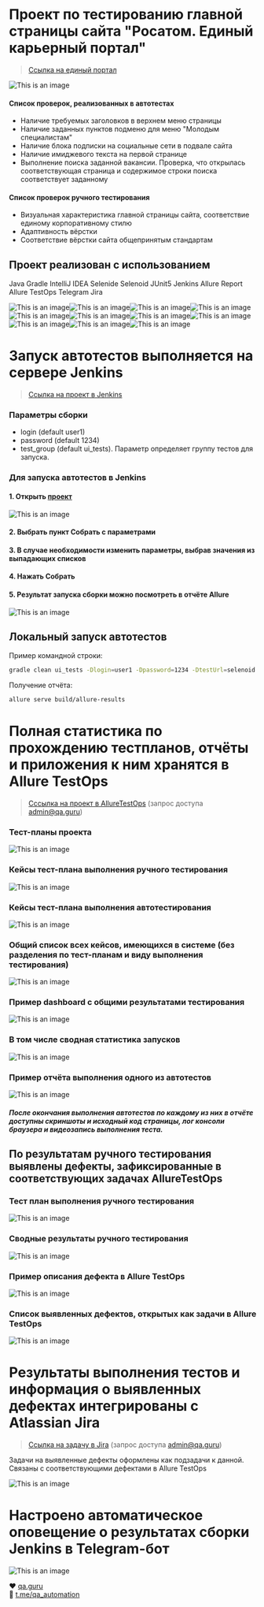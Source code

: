 # Проект по тестированию главной страницы сайта "Росатом. Единый карьерный портал"
> <a target="_blank" href="https://rosatom-career.ru/">Ссылка на единый портал</a>

![This is an image](/images/rosatom-career.ru.jpeg)

#### Список проверок, реализованных в автотестах
- Наличие требуемых заголовков в верхнем меню страницы
- Наличие заданных пунктов подменю для меню "Молодым специалистам"
- Наличие блока подписки на социальные сети в подвале сайта
- Наличие имиджевого текста на первой странице
- Выполнение поиска заданной вакансии. Проверка, что открылась соответствующая страница и содержимое строки поиска соответствует заданному
#### Список проверок ручного тестирования
- Визуальная характеристика главной страницы сайта, соответствие единому корпоративному стилю
- Адаптивность вёрстки
- Соответствие вёрстки сайта общепринятым стандартам

## Проект реализован с использованием
Java Gradle IntelliJ IDEA Selenide Selenoid JUnit5 Jenkins Allure Report Allure TestOps Telegram Jira

![This is an image](/icons/Java.png)![This is an image](/icons/Gradle.png)![This is an image](/icons/Intelij_IDEA.png)![This is an image](/icons/Selenide.png)![This is an image](/icons/Selenoid.png)![This is an image](/icons/JUnit5.png)![This is an image](/icons/Jenkins.png)![This is an image](/icons/Allure_Report.png)![This is an image](/icons/AllureTestOps.png)![This is an image](/icons/Telegram.png)![This is an image](/icons/Jira.png)


# Запуск автотестов выполняется на сервере Jenkins
> <a target="_blank" href="https://jenkins.autotests.cloud/job/09-ElenaSeversk-unit13/">Ссылка на проект в Jenkins</a>

### Параметры сборки

* login (default user1)
* password (default 1234)
* test_group (default ui_tests). Параметр определяет группу тестов для запуска.

### Для запуска автотестов в Jenkins
#### 1. Открыть <a target="_blank" href="https://jenkins.autotests.cloud/job/09-ElenaSeversk-unit13/">проект</a>

![This is an image](/images/jenkins1.png)

#### 2. Выбрать пункт **Собрать с параметрами**
#### 3. В случае необходимости изменить параметры, выбрав значения из выпадающих списков
#### 4. Нажать **Собрать**
#### 5. Результат запуска сборки можно посмотреть в отчёте Allure

![This is an image](/images/jenkins2a.png)

## Локальный запуск автотестов
Пример командной строки:
```bash
gradle clean ui_tests -Dlogin=user1 -Dpassword=1234 -DtestUrl=selenoid.autotests.cloud/wd/hub/
```

Получение отчёта:
```bash
allure serve build/allure-results
```

# Полная статистика по прохождению тестпланов, отчёты и приложения к ним хранятся в Allure TestOps
> <a target="_blank" href="https://allure.autotests.cloud/project/804">Сссылка на проект в AllureTestOps</a> (запрос доступа admin@qa.guru)

### Тест-планы проекта
![This is an image](/images/testplans.png)
### Кейсы тест-плана выполнения ручного тестирования
![This is an image](/images/manual.png)
### Кейсы тест-плана выполнения автотестирования
![This is an image](/images/auto.png)
### Общий список всех кейсов, имеющихся в системе (без разделения по тест-планам и виду выполнения тестирования)
![This is an image](/images/testcases.png)
### Пример dashboard с общими результатами тестирования
![This is an image](/images/dashboard_all.png)
### В том числе сводная статистика запусков
![This is an image](/images/dashboard_all2.png)

### Пример отчёта выполнения одного из автотестов
![This is an image](/images/onecasereport.png)
#### *После окончания выполнения автотестов по каждому из них в отчёте доступны скриншоты и исходный код страницы, лог консоли браузера и видеозапись выполнения теста.*


## По результатам ручного тестирования выявлены дефекты, зафиксированные в соответствующих задачах AllureTestOps
### Тест план выполнения ручного тестирования
![This is an image](/images/testplan2.png)
### Сводные результаты ручного тестирования
![This is an image](/images/failedresult.png)
### Пример описания дефекта в Allure TestOps
![This is an image](/images/testops2.png)
### Список выявленных дефектов, открытых как задачи в Allure TestOps
![This is an image](/images/defects.png)

# Результаты выполнения тестов и информация о выявленных дефектах интегрированы с Atlassian Jira
> <a target="_blank" href="https://jira.autotests.cloud/browse/HOMEWORK-286">Ссылка на задачу в Jira</a> (запрос доступа admin@qa.guru)

Задачи на выявленные дефекты оформлены как подзадачи к данной. Связаны с соответствующими дефектами в Allure TestOps

![This is an image](/images/jira2.png)

# Настроено автоматическое оповещение о результатах сборки Jenkins в Telegram-бот
![This is an image](/images/bot.png)


:heart: <a target="_blank" href="https://qa.guru">qa.guru</a><br/>
:blue_heart: <a target="_blank" href="https://t.me/qa_automation">t.me/qa_automation</a>
